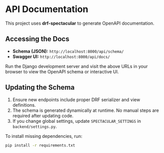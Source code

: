 # API Documentation

This project uses **drf-spectacular** to generate OpenAPI documentation.

## Accessing the Docs

- **Schema (JSON):** `http://localhost:8000/api/schema/`
- **Swagger UI:** `http://localhost:8000/api/docs/`

Run the Django development server and visit the above URLs in your browser to view the OpenAPI schema or interactive UI.

## Updating the Schema

1. Ensure new endpoints include proper DRF serializer and view definitions.
2. The schema is generated dynamically at runtime. No manual steps are required after updating code.
3. If you change global settings, update `SPECTACULAR_SETTINGS` in `backend/settings.py`.

To install missing dependencies, run:

```bash
pip install -r requirements.txt
```
